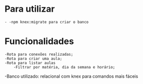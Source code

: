 # Para utilizar
    - -npm knex:migrate para criar o banco

# Funcionalidades
    -Rota para conexões realizadas;
    -Rota para criar uma aula;
    -Rota para listar aulas
        -Filtrar por matéria, dia da semana e horário;
         
-Banco utilizado: relacional com knex para comandos mais fáceis

